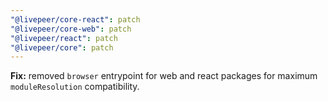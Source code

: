 ```yaml
---
"@livepeer/core-react": patch
"@livepeer/core-web": patch
"@livepeer/react": patch
"@livepeer/core": patch
---
```


**Fix:** removed `browser` entrypoint for web and react packages for maximum `moduleResolution` compatibility.
